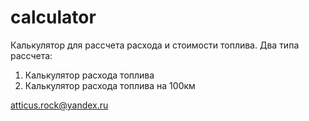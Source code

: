 # calculator
Калькулятор для рассчета расхода и стоимости топлива. Два типа рассчета:
1. Калькулятор расхода топлива
2. Калькулятор расхода топлива на 100км

atticus.rock@yandex.ru
